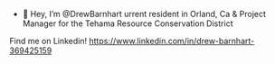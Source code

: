 - 👋 Hey, I’m @DrewBarnhart
urrent resident in Orland, Ca & Project Manager for the Tehama Resource Conservation District

Find me on Linkedin! https://www.linkedin.com/in/drew-barnhart-369425159
